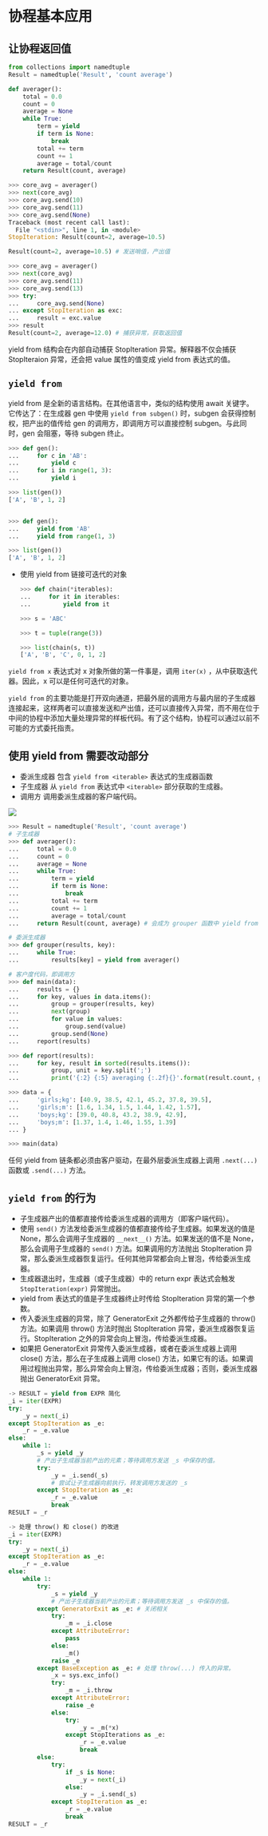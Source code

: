 # 协程基本应用

## 让协程返回值

```python
from collections import namedtuple
Result = namedtuple('Result', 'count average')

def averager():
    total = 0.0
    count = 0
    average = None
    while True:
        term = yield
        if term is None:
            break
        total += term
        count += 1
        average = total/count
    return Result(count, average)

>>> core_avg = averager()
>>> next(core_avg)
>>> core_avg.send(10)
>>> core_avg.send(11)
>>> core_avg.send(None)
Traceback (most recent call last):
  File "<stdin>", line 1, in <module>
StopIteration: Result(count=2, average=10.5)

Result(count=2, average=10.5) # 发送哨值，产出值

>>> core_avg = averager()
>>> next(core_avg)
>>> core_avg.send(11)
>>> core_avg.send(13)
>>> try:
...     core_avg.send(None)
... except StopIteration as exc:
...     result = exc.value
>>> result
Result(count=2, average=12.0) # 捕获异常，获取返回值
```

yield from 结构会在内部自动捕获 StopIteration 异常。解释器不仅会捕获 StopIteraion 异常，还会把 value 属性的值变成 yield from 表达式的值。

## `yield from`

yield from 是全新的语言结构。在其他语言中，类似的结构使用 await 关键字。它传达了：在生成器 gen 中使用 `yield from subgen()` 时，subgen 会获得控制权，把产出的值传给 gen 的调用方，即调用方可以直接控制 subgen。与此同时，gen 会阻塞，等待 subgen 终止。

```python
>>> def gen():
...     for c in 'AB':
...         yield c
...     for i in range(1, 3):
...         yield i

>>> list(gen())
['A', 'B', 1, 2]


>>> def gen():
...     yield from 'AB'
...     yield from range(1, 3)

>>> list(gen())
['A', 'B', 1, 2]
```

- 使用 yield from 链接可迭代的对象

  ```python
  >>> def chain(*iterables):
  ...     for it in iterables:
  ...         yield from it
  
  >>> s = 'ABC'
  
  >>> t = tuple(range(3))
  
  >>> list(chain(s, t))
  ['A', 'B', 'C', 0, 1, 2]
  ```

`yield from x` 表达式对 x 对象所做的第一件事是，调用 `iter(x)` ，从中获取迭代器。因此，x 可以是任何可迭代的对象。

`yield from` 的主要功能是打开双向通道，把最外层的调用方与最内层的子生成器连接起来，这样两者可以直接发送和产出值，还可以直接传入异常，而不用在位于中间的协程中添加大量处理异常的样板代码。有了这个结构，协程可以通过以前不可能的方式委托指责。

## 使用 yield from 需要改动部分

- 委派生成器
  包含 `yield from <iterable>` 表达式的生成器函数
- 子生成器
  从 `yield from` 表达式中 `<iterable>` 部分获取的生成器。
- 调用方
  调用委派生成器的客户端代码。

![](https://nzjia-1.oss-cn-shenzhen.aliyuncs.com/20190420004203.png)

```python
>>> Result = namedtuple('Result', 'count average')
# 子生成器
>>> def averager():
...     total = 0.0
...     count = 0
...     average = None
...     while True:
...         term = yield
...         if term is None:
...             break
...         total += term
...         count += 1
...         average = total/count
...     return Result(count, average) # 会成为 grouper 函数中 yield from 表达式的值。

# 委派生成器
>>> def grouper(results, key):
...     while True:
...         results[key] = yield from averager()

# 客户度代码，即调用方
>>> def main(data):
...     results = {}
...     for key, values in data.items():
...         group = grouper(results, key)
...         next(group)
...         for value in values:
...             group.send(value)
...         group.send(None)
...     report(results)

>>> def report(results):
...     for key, result in sorted(results.items()):
...         group, unit = key.split(';')
...         print('{:2} {:5} averaging {:.2f}{}'.format(result.count, group, result.average, unit))

>>> data = {
...     'girls;kg': [40.9, 38.5, 42.1, 45.2, 37.8, 39.5],
...     'girls;m': [1.6, 1.34, 1.5, 1.44, 1.42, 1.57],
...     'boys;kg': [39.0, 40.8, 43.2, 38.9, 42.9],
...     'boys;m': [1.37, 1.4, 1.46, 1.55, 1.39]
... }

>>> main(data)
```

任何 yield from 链条都必须由客户驱动，在最外层委派生成器上调用 `.next(...)` 函数或 `.send(...)` 方法。

## `yield from` 的行为

- 子生成器产出的值都直接传给委派生成器的调用方（即客户端代码）。
- 使用 `send()` 方法发给委派生成器的值都直接传给子生成器。如果发送的值是 None，那么会调用子生成器的 `__next__()` 方法。如果发送的值不是 None，那么会调用子生成器的 `send()` 方法。如果调用的方法抛出 StopIteration 异常，那么委派生成器恢复运行。任何其他异常都会向上冒泡，传给委派生成器。
- 生成器退出时，生成器（或子生成器）中的 return expr 表达式会触发 `StopIteration(expr)` 异常抛出。
- yield from 表达式的值是子生成器终止时传给 StopIteration 异常的第一个参数。
- 传入委派生成器的异常，除了 GeneratorExit 之外都传给子生成器的 throw() 方法。如果调用 throw() 方法时抛出 StopIteration 异常，委派生成器恢复运行。StopIteration 之外的异常会向上冒泡，传给委派生成器。
- 如果把 GeneratorExit 异常传入委派生成器，或者在委派生成器上调用 close() 方法，那么在子生成器上调用 close() 方法，如果它有的话。如果调用过程抛出异常，那么异常会向上冒泡，传给委派生成器；否则，委派生成器抛出 GeneratorExit 异常。

```python
-> RESULT = yield from EXPR 简化
_i = iter(EXPR)
try:
    _y = next(_i)
except StopIteration as _e:
    _r = _e.value
else:
    while 1:
        _s = yield _y
        # 产出子生成器当前产出的元素；等待调用方发送 _s 中保存的值。
        try:
            _y = _i.send(_s)
            # 尝试让子生成器向前执行，转发调用方发送的 _s
        except StopIteration as _e:
            _r = _e.value
            break
RESULT = _r

-> 处理 throw() 和 close() 的改进
_i = iter(EXPR)
try:
    _y = next(_i)
except StopIteration as _e:
    _r = _e.value
else:
    while 1:
        try:
            _s = yield _y
            # 产出子生成器当前产出的元素；等待调用方发送 _s 中保存的值。
        except GeneratorExit as _e: # 关闭相关
            try:
                _m = _i.close
            except AttributeError:
                pass
            else:
                _m()
            raise _e
        except BaseException as _e: # 处理 throw(...) 传入的异常。
            _x = sys.exc_info()
            try:
                _m = _i.throw
            except AttributeError:
                raise _e
            else:
                try:
                    _y = _m(*x)
                except StopIterations as _e:
                    _r = _e.value
                    break
        else:
            try:
                if _s is None:
                    _y = next(_i)
                else:
                    _y = _i.send(_s)
            except StopIteration as _e:
                _r = _e.value
                break
RESULT = _r
```

